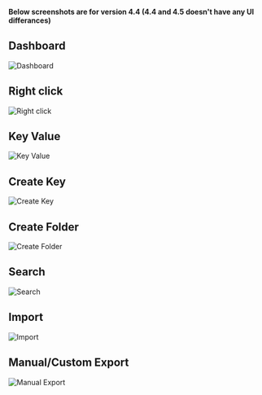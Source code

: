 **Below screenshots are for version 4.4 (4.4 and 4.5 doesn't have any UI differances)**

Dashboard
--------
![Dashboard](https://image.ibb.co/eQqPNQ/dashoboard.png "Dashboard")

Right click
--------
![Right click](https://image.ibb.co/ce1Lwk/right_click.png "Right click")

Key Value
--------
![Key Value](https://image.ibb.co/dnrnbk/key_value.png "Key Value")

Create Key
--------
![Create Key](https://image.ibb.co/ishSbk/create_file.png "Create Key")

Create Folder
--------
![Create Folder](https://image.ibb.co/dctYGk/create_folder.png "Create Folder")

Search 
-------
![Search](https://image.ibb.co/k93B2Q/search.png "Search")

Import 
-------
![Import](https://image.ibb.co/hG8B2Q/import.png "Import")

Manual/Custom Export
-------
![Manual Export](https://image.ibb.co/cN9JhQ/export.png "Manual Export")
